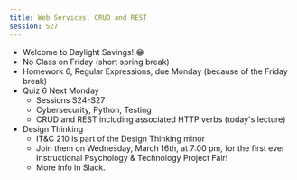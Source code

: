 ```yaml
---
title: Web Services, CRUD and REST
session: S27
---
```


* Welcome to Daylight Savings! 😁
* No Class on Friday (short spring break)
* Homework 6, Regular Expressions, due Monday (because of the Friday break)
* Quiz 6 Next Monday
    * Sessions S24-S27
    * Cybersecurity, Python, Testing
    * CRUD and REST including associated HTTP verbs (today's lecture)
* Design Thinking
    * IT&C 210 is part of the Design Thinking minor
    * Join them on Wednesday, March 16th, at 7:00 pm, for the first ever Instructional Psychology & Technology Project Fair!
    * More info in Slack.
